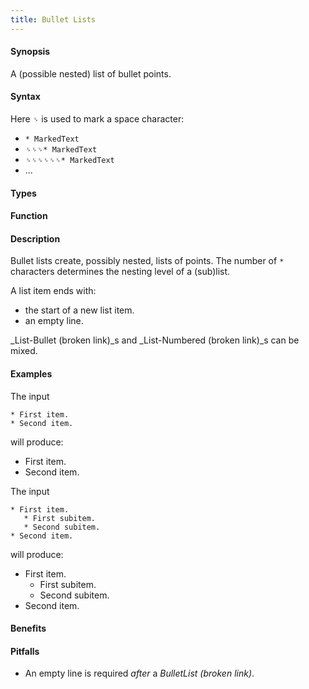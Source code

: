 ```yaml
---
title: Bullet Lists
---
```


#### Synopsis

A (possible nested) list of bullet points.

#### Syntax

Here `␠` is used to mark a space character:

*  `* MarkedText`
*  `␠␠␠* MarkedText`
*  `␠␠␠␠␠␠* MarkedText`
*  ...

#### Types

#### Function

#### Description

Bullet lists create, possibly nested, lists of points.
The number of `*` characters determines the nesting level of a (sub)list.

A list item ends with:

*  the start of a new list item.
*  an empty line.

_List-Bullet (broken link)_s and _List-Numbered (broken link)_s can be mixed.

#### Examples

The input

```
* First item.
* Second item.
```

will produce:

*  First item.
*  Second item.


The input

```
* First item.
   * First subitem.
   * Second subitem.
* Second item.
```

will produce:

*  First item.
   *  First subitem.
   *  Second subitem.
*  Second item.

#### Benefits

#### Pitfalls

* An empty line is required _after_ a _BulletList (broken link)_.


